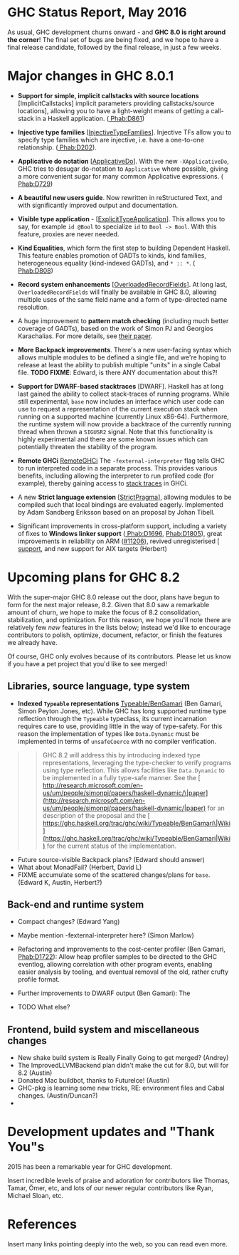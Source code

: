 # GHC Status Report, May 2016



As usual, GHC development churns onward - and **GHC 8.0 is right around the corner**! The final set of bugs are being fixed, and we hope to have a final release candidate, followed by the final release, in just a few weeks.


# Major changes in GHC 8.0.1


- **Support for simple, implicit callstacks with source locations** \[ImplicitCallstacks\] implicit parameters providing callstacks/source locations\], allowing you to have a light-weight means of getting a call-stack in a Haskell application. ([
  Phab:D861](https://phabricator.haskell.org/D861))

- **Injective type families** \[[InjectiveTypeFamilies](injective-type-families)\]. Injective TFs allow you to specify type families which are injective, i.e. have a one-to-one relationship. ([
  Phab:D202](https://phabricator.haskell.org/D202)).

- **Applicative do notation** \[[ApplicativeDo](applicative-do)\]. With the new `-XApplicativeDo`, GHC tries to desugar do-notation to `Applicative` where possible, giving a more convenient sugar for many common Applicative expressions. ([
  Phab:D729](https://phabricator.haskell.org/D729))

- **A beautiful new users guide**. Now rewritten in reStructured Text, and with significantly improved output and documentation.

- **Visible type application** - \[[ExplicitTypeApplication](explicit-type-application)\]. This allows you to say, for example `id @Bool` to specialize `id` to `Bool -> Bool`. With this feature, proxies are never needed.

- **Kind Equalities**, which form the first step to building Dependent Haskell. This feature enables promotion of GADTs to kinds, kind families, heterogeneous equality (kind-indexed GADTs), and `* :: *`. ([
  Phab:D808](https://phabricator.haskell.org/D808))

- **Record system enhancements** \[[OverloadedRecordFields](overloaded-record-fields)\]. At long last, `OverloadedRecordFields` will finally be available in GHC 8.0, allowing multiple uses of the same field name and a form of type-directed name resolution.

- A huge improvement to **pattern match checking** (including much better coverage of GADTs), based on the work of Simon PJ and Georgios Karachalias. For more details, see [
  their paper](http://research.microsoft.com/en-us/um/people/simonpj/papers/pattern-matching/gadtpm.pdf).

- **More Backpack improvements**. There's a new user-facing syntax which allows multiple modules to be defined a single file, and we're hoping to release at least the ability to publish multiple "units" in a single Cabal file. **TODO FIXME**: Edward, is there ANY documentation about this?!

- **Support for DWARF-based stacktraces** \[DWARF\]. Haskell has at long last gained the ability to collect stack-traces of running programs. While still experimental, `base` now includes an interface which user code can use to request a representation of the current execution stack when running on a supported machine (currently Linux x86-64). Furthermore, the runtime system will now provide a backtrace of the currently running thread when thrown a `SIGUSR2` signal. Note that this functionality is highly experimental and there are some known issues which can potentially threaten the stability of the program.

- **Remote GHCi** [RemoteGHCi](remote-gh-ci) The `-fexternal-interpreter` flag tells GHC to run interpreted code in a separate process.  This provides various benefits, including allowing the interpreter to run profiled code (for example), thereby gaining access to [
  stack traces](http://simonmar.github.io/posts/2016-02-12-Stack-traces-in-GHCi.html) in GHCi.

- A new **Strict language extension** \[[StrictPragma](strict-pragma)\], allowing modules to be compiled such that local bindings are evaluated eagerly. Implemented by Adam Sandberg Eriksson based on an proposal by Johan Tibell.

- Significant improvements in cross-platform support, including a variety of fixes to **Windows linker support** ([
  Phab:D1696](https://phabricator.haskell.org/D1696), [
  Phab:D1805](https://phabricator.haskell.org/D1805)), great improvements in reliability on ARM ([\#11206](https://gitlab.staging.haskell.org/ghc/ghc/issues/11206)), revived unregisterised \[[
  support](https://trofi.github.io/posts/191-ghc-on-m68k.html|m68k), and new support for AIX targets (Herbert)

# Upcoming plans for GHC 8.2



With the super-major GHC 8.0 release out the door, plans have begun to form for the next major release, 8.2. Given that 8.0 saw a remarkable amount of churn, we hope to make the focus of 8.2 consolidation, stabilization, and optimization.  For this reason, we hope you'll note there are relatively few *new* features in the lists below; instead we'd like to encourage contributors to polish, optimize, document, refactor, or finish the features we already have.



Of course, GHC only evolves because of its contributors. Please let us know if you have a pet project that you'd like to see merged!


## Libraries, source language, type system


- **Indexed `Typeable` representations** [Typeable/BenGamari](typeable/ben-gamari) (Ben Gamari, Simon Peyton Jones, etc). While GHC has long supported runtime type reflection through the `Typeable` typeclass, its current incarnation requires care to use, providing little in the way of type-safety. For this reason the implementation of types like `Data.Dynamic` must be implemented in terms of `unsafeCoerce` with no compiler verification.

>
> >
> >
> > GHC 8.2 will address this by introducing indexed type representations, leveraging the type-checker to verify programs using type reflection. This allows facilities like `Data.Dynamic` to be implemented in a fully type-safe manner. See the [
> > http://research.microsoft.com/en-us/um/people/simonpj/papers/haskell-dynamic/\|paper](http://research.microsoft.com/en-us/um/people/simonpj/papers/haskell-dynamic/|paper) for an description of the proposal and the [
> > https://ghc.haskell.org/trac/ghc/wiki/Typeable/BenGamari\|Wiki](https://ghc.haskell.org/trac/ghc/wiki/Typeable/BenGamari|Wiki) for the current status of the implementation.
> >
> >
>

- Future source-visible Backpack plans? (Edward should answer)
- What about MonadFail? (Herbert, David L)
- FIXME accumulate some of the scattered changes/plans for `base`. (Edward K, Austin, Herbert?)

## Back-end and runtime system


- Compact changes? (Edward Yang)

- Maybe mention -fexternal-interpreter here? (Simon Marlow)

- Refactoring and improvements to the cost-center profiler (Ben Gamari, [
  Phab:D1722](https://phabricator.haskell.org/D1722)): Allow
  heap profiler samples to be directed to the GHC eventlog, allowing
  correlation with other program events, enabling easier analysis by tooling,
  and eventual removal of the old, rather crufty profile format.

- Further improvements to DWARF output (Ben Gamari): The 

- TODO What else?

## Frontend, build system and miscellaneous changes


- New shake build system is Really Finally Going to get merged? (Andrey)
- The ImprovedLLVMBackend plan didn't make the cut for 8.0, but will for 8.2 (Austin)
- Donated Mac buildbot, thanks to FutureIce! (Austin)
- GHC-pkg is learning some new tricks, RE: environment files and Cabal changes. (Austin/Duncan?)
- 

# Development updates and "Thank You"s



2015 has been a remarkable year for GHC development. 



Insert incredible levels of praise and adoration for contributors like Thomas, Tamar, Ömer, etc, and
lots of our newer regular contributors like Ryan, Michael Sloan, etc.


# References



Insert many links pointing deeply into the web, so you can read even more.


